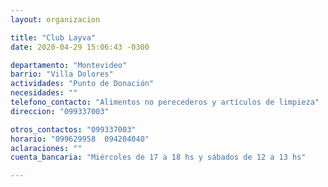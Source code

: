```yaml
---
layout: organizacion

title: "Club Layva"
date: 2020-04-29 15:06:43 -0300

departamento: "Montevideo"
barrio: "Villa Dolores"
actividades: "Punto de Donación"
necesidades: ""
telefono_contacto: "Alimentos no perecederos y artículos de limpieza"
direccion: "099337003"

otros_contactos: "099337003"
horario: "099629958  094204040"
aclaraciones: ""
cuenta_bancaria: "Miércoles de 17 a 18 hs y sábados de 12 a 13 hs"

---
```

